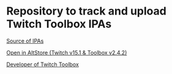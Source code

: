 # Repository to track and upload Twitch Toolbox IPAs
[Source of IPAs](https://appdb.to/app/cydia/1900000232)

[Open in AltStore (Twitch v15.1 & Toolbox v2.4.2)](https://tinyurl.com/mr2peycj)

[Developer of Twitch Toolbox](https://github.com/HearseDev)
